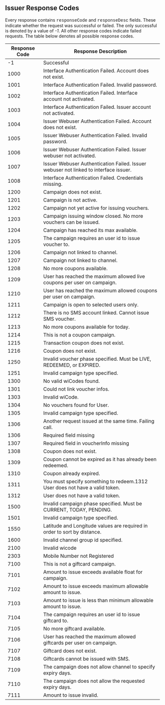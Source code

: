 ## Issuer Response Codes


Every response contains <font face="Courier New">responseCode</font> and <font face="Courier New">responseDesc</font> fields. These indicate whether the request was successful or failed. The only successful </font> is denoted by a value of <em>-1</em>. All other response codes indicate failed requests. The table below denotes all possible response codes.


Response Code | Response Description
---------- | -------
-1   | Successful
1000 | Interface Authentication Failed. Account does not exist.
1001 | Interface Authentication Failed. Invalid password.
1002 |  Interface Authentication Failed. Interface account not activated.
1003 | Interface Authentication Failed. Issuer account not activated.
1004 |  Issuer Webuser Authentication Failed. Account does not exist.
1005 |  Issuer Webuser Authentication Failed. Invalid password.
1006 | Issuer Webuser Authentication Failed. Issuer webuser not activated.
1007 |  Issuer Webuser Authentication Failed. Issuer webuser not linked to interface issuer.
1008 |  Interface Authentication Failed. Credentials missing.
1200 |  Campaign does not exist.
1201  | Campaign is not active.
1202  | Campaign not yet active for issuing vouchers.
1203  | Campaign issuing window closed. No more vouchers can be issued.
1204  | Campaign has reached its max available.
1205  | The campaign requires an user id to issue voucher to.
1206  | Campaign not linked to channel.
1207  | Campaign not linked to channel.
1208  | No more coupons available.
1209  | User has reached the maximum allowed live coupons per user on campaign.
1210  | User has reached the maximum allowed coupons per user on campaign.
1211  | Campaign is open to selected users only.
1212  | There is no SMS account linked. Cannot issue SMS voucher.
1213  | No more coupons available for today.
1214  | This is not a coupon campaign.
1215  | Transaction coupon does not exist.
1216  | Coupon does not exist.
1250  | Invalid voucher phase specified. Must be LIVE, REDEEMED, or EXPIRED.
1251  | Invalid campaign type specified.
1300  | No valid wiCodes found.
1301  | Could not link voucher infos.
1303  | Invalid wiCode.
1304  | No vouchers found for User.
1305  | Invalid campaign type specified.
1306  | Another request issued at the same time. Failing call.
1306  | Required field missing
1307  | Required field in voucherInfo missing
1308  | Coupon does not exist.
1309  | Coupon cannot be expired as it has already been redeemed.
1310  | Coupon already expired.
1311  | You must specify something to redeem.1312 User does not have a valid token.
1312  | User does not have a valid token.
1500  | Invalid campaign phase specified. Must be CURRENT, TODAY, PENDING.
1501  | Invalid campaign type specified.
1550  | Latitude and Longitude values are required in order to sort by distance.
1600  | Invalid channel group id specified.
2100  | Invalid wicode
2303  | Mobile Number not Registered
7100  | This is not a giftcard campaign.
7101  | Amount to issue exceeds available float for campaign.
7102  | Amount to issue exceeds maximum allowable amount to issue.
7103  | Amount to issue is less than minimum allowable amount to issue.
7104  | The campaign requires an user id to issue giftcard to.
7105  | No more giftcard available.
7106  | User has reached the maximum allowed giftcards per user on campaign.
7107  | Giftcard does not exist.
7108  | Giftcards cannot be issued with SMS.
7109  | The campaign does not allow channel to specify expiry days.
7110  | The campaign does not allow the requested expiry days.
7111  | Amount to issue invalid.